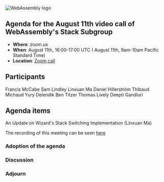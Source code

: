 ![WebAssembly logo](/images/WebAssembly.png)

## Agenda for the August 11th video call of WebAssembly's Stack Subgroup

- **Where**: zoom.us
- **When**:  August 11th, 16:00-17:00 UTC ( August 11th, 9am-10am Pacific Standard Time)
- **Location**: [Zoom call](https://zoom.us/j/91846860726?pwd=NVVNVmpvRVVFQkZTVzZ1dTFEcXgrdz09)

## Participants

Francis McCabe
Sam Lindley
Linxuan Ma
Daniel Hillerström
Thibaud Michaud
Yury Delendik
Ben Titzer
Thomas Lively
Deepti Gandluri


## Agenda items

An Update on Wizard's Stack Switching Implementation (Linxuan Ma)

The recording of this meeting can be seen [here](https://us02web.zoom.us/rec/share/NoFqcwKFsnlrfRvoRKvMW_MeW0tWbE3oXftAJcMOYv2i17-Ab_ZPqiySveub5-I.YfkYzUQsGwDzL-aW)

### Adoption of the agenda

### Discussion

### Adjourn

